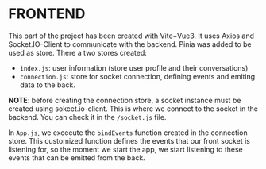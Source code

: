 # FRONTEND
This part of the project has been created with Vite+Vue3. It uses Axios and Socket.IO-Client to communicate with the backend.
Pinia was added to be used as store. There a two stores created:
- `index.js`: user information (store user profile and their conversations)
- `connection.js`: store for socket connection, defining events and emiting data to the back.

**NOTE**: before creating the connection store, a socket instance must be created using sokcet.io-client. This is where we connect to the socket in the backend.
You can check it in the `/socket.js` file.

In `App.js`, we excecute the `bindEvents` function created in the connection store. This customized function defines the events that our front socket is listening for, so the moment we start the app, we start listening to these events that can be emitted from the back.
